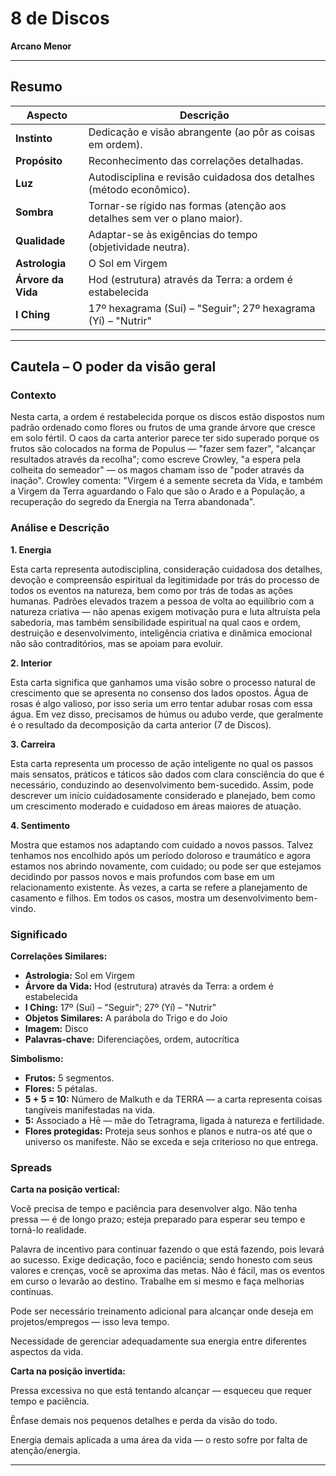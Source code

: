 # 8 de Discos

**Arcano Menor**

---

## Resumo

| Aspecto | Descrição |
|---------|-----------|
| **Instinto** | Dedicação e visão abrangente (ao pôr as coisas em ordem). |
| **Propósito** | Reconhecimento das correlações detalhadas. |
| **Luz** | Autodisciplina e revisão cuidadosa dos detalhes (método econômico). |
| **Sombra** | Tornar-se rígido nas formas (atenção aos detalhes sem ver o plano maior). |
| **Qualidade** | Adaptar-se às exigências do tempo (objetividade neutra). |
| **Astrologia** | O Sol em Virgem |
| **Árvore da Vida** | Hod (estrutura) através da Terra: a ordem é estabelecida |
| **I Ching** | 17º hexagrama (Suí) – "Seguir"; 27º hexagrama (Yí) – "Nutrir" |

---

## Cautela – O poder da visão geral

### Contexto

Nesta carta, a ordem é restabelecida porque os discos estão dispostos num padrão ordenado como flores ou frutos de uma grande árvore que cresce em solo fértil. O caos da carta anterior parece ter sido superado porque os frutos são colocados na forma de Populus — "fazer sem fazer", "alcançar resultados através da recolha"; como escreve Crowley, "a espera pela colheita do semeador" — os magos chamam isso de "poder através da inação". Crowley comenta: "Virgem é a semente secreta da Vida, e também a Virgem da Terra aguardando o Falo que são o Arado e a População, a recuperação do segredo da Energia na Terra abandonada".

### Análise e Descrição

**1. Energia**

Esta carta representa autodisciplina, consideração cuidadosa dos detalhes, devoção e compreensão espiritual da legitimidade por trás do processo de todos os eventos na natureza, bem como por trás de todas as ações humanas. Padrões elevados trazem a pessoa de volta ao equilíbrio com a natureza criativa — não apenas exigem motivação pura e luta altruísta pela sabedoria, mas também sensibilidade espiritual na qual caos e ordem, destruição e desenvolvimento, inteligência criativa e dinâmica emocional não são contraditórios, mas se apoiam para evoluir.

**2. Interior**

Esta carta significa que ganhamos uma visão sobre o processo natural de crescimento que se apresenta no consenso dos lados opostos. Água de rosas é algo valioso, por isso seria um erro tentar adubar rosas com essa água. Em vez disso, precisamos de húmus ou adubo verde, que geralmente é o resultado da decomposição da carta anterior (7 de Discos).

**3. Carreira**

Esta carta representa um processo de ação inteligente no qual os passos mais sensatos, práticos e táticos são dados com clara consciência do que é necessário, conduzindo ao desenvolvimento bem-sucedido. Assim, pode descrever um início cuidadosamente considerado e planejado, bem como um crescimento moderado e cuidadoso em áreas maiores de atuação.

**4. Sentimento**

Mostra que estamos nos adaptando com cuidado a novos passos. Talvez tenhamos nos encolhido após um período doloroso e traumático e agora estamos nos abrindo novamente, com cuidado; ou pode ser que estejamos decidindo por passos novos e mais profundos com base em um relacionamento existente. Às vezes, a carta se refere a planejamento de casamento e filhos. Em todos os casos, mostra um desenvolvimento bem-vindo.

### Significado

**Correlações Similares:**

- **Astrologia:** Sol em Virgem
- **Árvore da Vida:** Hod (estrutura) através da Terra: a ordem é estabelecida
- **I Ching:** 17º (Suí) – "Seguir"; 27º (Yí) – "Nutrir"
- **Objetos Similares:** A parábola do Trigo e do Joio
- **Imagem:** Disco
- **Palavras‑chave:** Diferenciações, ordem, autocrítica

**Simbolismo:**

- **Frutos:** 5 segmentos.
- **Flores:** 5 pétalas.
- **5 + 5 = 10:** Número de Malkuth e da TERRA — a carta representa coisas tangíveis manifestadas na vida.
- **5:** Associado a Hē — mãe do Tetragrama, ligada à natureza e fertilidade.
- **Flores protegidas:** Proteja seus sonhos e planos e nutra-os até que o universo os manifeste. Não se exceda e seja criterioso no que entrega.

### Spreads

**Carta na posição vertical:**

Você precisa de tempo e paciência para desenvolver algo. Não tenha pressa — é de longo prazo; esteja preparado para esperar seu tempo e torná-lo realidade.

Palavra de incentivo para continuar fazendo o que está fazendo, pois levará ao sucesso. Exige dedicação, foco e paciência; sendo honesto com seus valores e crenças, você se aproxima das metas. Não é fácil, mas os eventos em curso o levarão ao destino. Trabalhe em si mesmo e faça melhorias contínuas.

Pode ser necessário treinamento adicional para alcançar onde deseja em projetos/empregos — isso leva tempo.

Necessidade de gerenciar adequadamente sua energia entre diferentes aspectos da vida.

**Carta na posição invertida:**

Pressa excessiva no que está tentando alcançar — esqueceu que requer tempo e paciência.

Ênfase demais nos pequenos detalhes e perda da visão do todo.

Energia demais aplicada a uma área da vida — o resto sofre por falta de atenção/energia.

---


